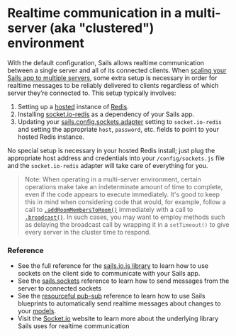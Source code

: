 # Realtime communication in a multi-server (aka "clustered") environment

With the default configuration, Sails allows realtime communication between a single server and all of its connected clients.  When [scaling your Sails app to multiple servers](http://sailsjs.org/documentation/concepts/deployment/scaling), some extra setup is necessary in order for realtime messages to be reliably delivered to clients regardless of which server they&rsquo;re connected to.  This setup typically involves:

1. Setting up a [hosted](https://www.google.com/search?q=hosted+redis) instance of [Redis](http://redis.io/).
2. Installing [socket.io-redis](https://github.com/socketio/socket.io-redis) as a dependency of your Sails app.
1. Updating your [sails.config.sockets.adapter](http://sailsjs.org/documentation/reference/configuration/sails-config-sockets#?commonlyused-options) setting to `socket.io-redis` and setting the appropriate `host`, `password`, etc. fields to point to your hosted Redis instance.

No special setup is necessary in your hosted Redis install; just plug the appropriate host address and credentials into your `/config/sockets.js` file and the `socket.io-redis` adapter will take care of everything for you.

> Note: When operating in a multi-server environment, certain operations make take an indeterminate amount of time to complete, even if the code appears to execute immediately.  It's good to keep this in mind when considering code that would, for example, follow a call to [`.addRoomMembersToRoom()`](http://sailsjs.org/documentation/reference/web-sockets/sails-sockets/sails-sockets-add-room-members-to-room) immediately with a call to [`.broadcast()`](http://sailsjs.org/documentation/reference/web-sockets/sails-sockets/sails-sockets-broadcast).  In such cases, you may want to employ methods such as delaying the broadcast call by wrapping it in a `setTimeout()` to give every server in the cluster time to respond.

### Reference

* See the full reference for the [sails.io.js library](http://sailsjs.org/documentation/reference/web-sockets/socket-client) to learn how to use sockets on the client side to communicate with your Sails app.
* See the [sails.sockets](http://sailsjs.org/documentation/reference/web-sockets/sails-sockets) reference to learn how to send messages from the server to connected sockets
* See the [resourceful pub-sub](http://sailsjs.org/documentation/reference/web-sockets/resourceful-pub-sub) reference to learn how to use Sails blueprints to automatically send realtime messages about changes to your [models](http://sailsjs.org/documentation/concepts/models-and-orm/models).
* Visit the [Socket.io](http://socket.io) website to learn more about the underlying library Sails uses for realtime communication

<docmeta name="displayName" value="Multi-server environments">
